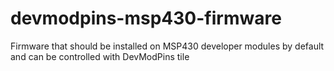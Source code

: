 # devmodpins-msp430-firmware
Firmware that should be installed on MSP430 developer modules by default and can be controlled with DevModPins tile
